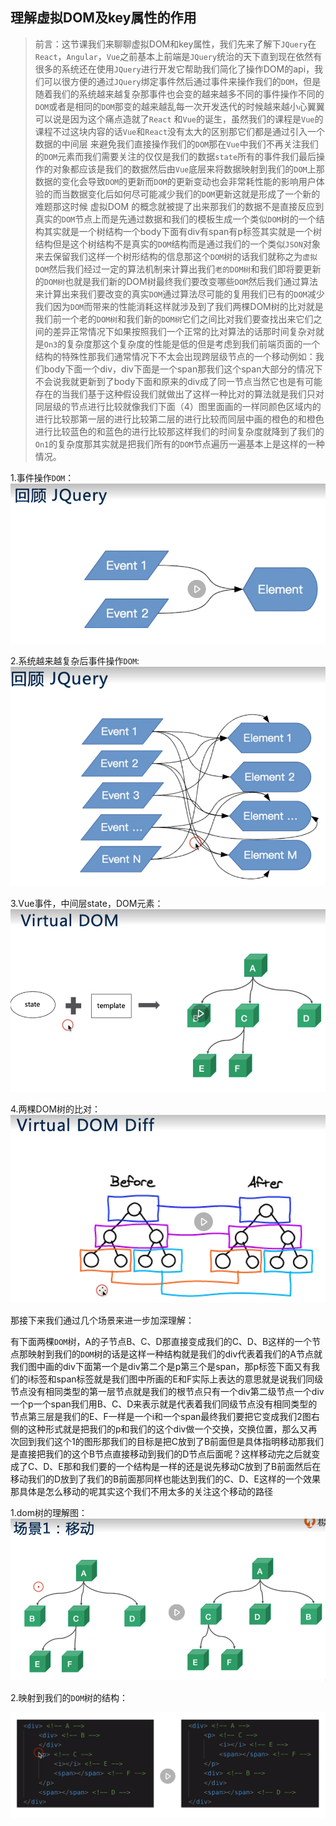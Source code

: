 ## 理解虚拟DOM及key属性的作用

> 前言：这节课我们来聊聊虚拟DOM和key属性，我们先来了解下`JQuery`在`React`，`Angular`，`Vue`之前基本上前端是`JQuery`统治的天下直到现在依然有很多的系统还在使用`JQuery`进行开发它帮助我们简化了操作DOM的api，我们可以很方便的通过`JQuery`绑定事件然后通过事件来操作我们的`DOM`，但是随着我们的系统越来越复杂那事件也会变的越来越多不同的事件操作不同的`DOM`或者是相同的`DOM`那变的越来越乱每一次开发迭代的时候越来越小心翼翼可以说是因为这个痛点造就了`React`
和`Vue`的诞生，虽然我们的课程是`Vue`的课程不过这块内容的话`Vue`和`React`没有太大的区别那它们都是通过引入一个 数据的中间层  来避免我们直接操作我们的`DOM`那在`Vue`中我们不再关注我们的`DOM`元素而我们需要关注的仅仅是我们的数据`state`所有的事件我们最后操作的对象都应该是我们的数据然后由`Vue`底层来将数据映射到我们的`DOM`上那数据的变化会导致`DOM`的更新而`DOM`的更新变动也会非常耗性能的影响用户体验的而当数据变化后如何尽可能减少我们的`DOM`更新这就是形成了一个新的难题那这时候 虚拟DOM 的概念就被提了出来那我们的数据不是直接反应到真实的`DOM`节点上而是先通过数据和我们的模板生成一个类似`DOM`树的一个结构其实就是一个树结构一个body下面有div有span有p标签其实就是一个树结构但是这个树结构不是真实的`DOM`结构而是通过我们的一个类似`JSON`对象来去保留我们这样一个树形结构的信息那这个`DOM`树的话我们就称之为`虚拟DOM`然后我们经过一定的算法机制来计算出我们`老的DOM树`和我们即将要更新的`DOM树`也就是我们新的DOM树最终我们要改变哪些`DOM`然后我们通过算法来计算出来我们要改变的真实`DOM`通过算法尽可能的复用我们已有的`DOM`减少我们因为`DOM`而带来的性能消耗这样就涉及到了我们两棵DOM树的比对就是我们前一个老的`DOM树`和我们新的`DOM树`它们之间比对我们要查找出来它们之间的差异正常情况下如果按照我们一个正常的比对算法的话那时间复杂对就是`On3`的复杂度那这个复杂度的性能是低的但是考虑到我们前端页面的一个结构的特殊性那我们通常情况下不太会出现跨层级节点的一个移动例如：我们body下面一个div，div下面是一个span那我们这个span大部分的情况下不会说我就更新到了body下面和原来的div成了同一节点当然它也是有可能存在的当我们基于这种假设我们就做出了这样一种比对的算法就是我们只对同层级的节点进行比较就像我们下面（4）图里面画的一样同颜色区域内的进行比较那第一层的进行比较第二层的进行比较而同层中画的橙色的和橙色进行比较蓝色的和蓝色的进行比较那这样我们的时间复杂度就降到了我们的`On1`的复杂度那其实就是把我们所有的`DOM`节点遍历一遍基本上是这样的一种情况。

1.事件操作`DOM`：
![image](https://raw.githubusercontent.com/zhangh-design/vue-examples/master/07%20%E7%90%86%E8%A7%A3%E8%99%9A%E6%8B%9FDOM%E5%8F%8Akey%E5%B1%9E%E6%80%A7%E7%9A%84%E4%BD%9C%E7%94%A8/1.png)

2.系统越来越复杂后事件操作`DOM`:
![image](https://raw.githubusercontent.com/zhangh-design/vue-examples/master/07%20%E7%90%86%E8%A7%A3%E8%99%9A%E6%8B%9FDOM%E5%8F%8Akey%E5%B1%9E%E6%80%A7%E7%9A%84%E4%BD%9C%E7%94%A8/2.png)

3.Vue事件，中间层state，DOM元素：
![image](https://raw.githubusercontent.com/zhangh-design/vue-examples/master/07%20%E7%90%86%E8%A7%A3%E8%99%9A%E6%8B%9FDOM%E5%8F%8Akey%E5%B1%9E%E6%80%A7%E7%9A%84%E4%BD%9C%E7%94%A8/4.png)

4.两棵DOM树的比对：
![image](https://raw.githubusercontent.com/zhangh-design/vue-examples/master/07%20%E7%90%86%E8%A7%A3%E8%99%9A%E6%8B%9FDOM%E5%8F%8Akey%E5%B1%9E%E6%80%A7%E7%9A%84%E4%BD%9C%E7%94%A8/5.png)


那接下来我们通过几个场景来进一步加深理解：

有下面两棵`DOM`树，A的子节点B、C、D那直接变成我们的C、D、B这样的一个节点那映射到我们的`DOM`树的话是这样一种结构就是我们的div代表着我们的A节点就我们图中画的div下面第一个是div第二个是p第三个是span，那p标签下面又有我们的i标签和span标签就是我们图中所画的E和F实际上表达的意思就是说我们同级节点没有相同类型的第一层节点就是我们的根节点只有一个div第二级节点一个div一个p一个span我们用B、C、D来表示就是代表着我们同级节点没有相同类型的节点第三层是我们的E、F一样是一个i和一个span最终我们要把它变成我们2图右侧的这种形式就是把我们的p和我们的这个div做一个交换，交换位置，那么又再次回到我们这个1的图形那我们的目标是把C放到了B前面但是具体指明移动那我们是直接把我们的这个B节点直接移动到我们的D节点后面呢？这样移动完之后就变成了C、D、E那和我们要的一个结构是一样的还是说先移动C放到了B前面然后在移动我们的D放到了我们的B前面那同样也能达到我们的C、D、E这样的一个效果那具体是怎么移动的呢其实这个我们不用太多的关注这个移动的路径

1.dom树的理解图：
![image](https://raw.githubusercontent.com/zhangh-design/vue-examples/master/07%20%E7%90%86%E8%A7%A3%E8%99%9A%E6%8B%9FDOM%E5%8F%8Akey%E5%B1%9E%E6%80%A7%E7%9A%84%E4%BD%9C%E7%94%A8/6.png)

2.映射到我们的`DOM`树的结构：

![image](https://raw.githubusercontent.com/zhangh-design/vue-examples/master/07%20%E7%90%86%E8%A7%A3%E8%99%9A%E6%8B%9FDOM%E5%8F%8Akey%E5%B1%9E%E6%80%A7%E7%9A%84%E4%BD%9C%E7%94%A8/7.png)








